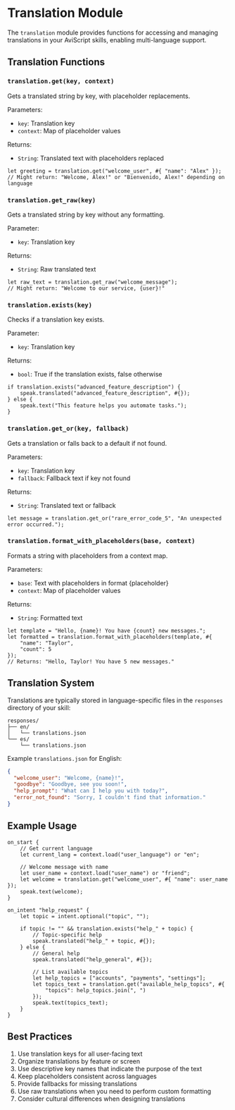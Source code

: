 Translation Module
=============

The `translation` module provides functions for accessing and managing translations in your AviScript skills, enabling multi-language support.

## Translation Functions

### `translation.get(key, context)`
Gets a translated string by key, with placeholder replacements.

Parameters:
- `key`: Translation key
- `context`: Map of placeholder values

Returns:
- `String`: Translated text with placeholders replaced

```
let greeting = translation.get("welcome_user", #{ "name": "Alex" });
// Might return: "Welcome, Alex!" or "Bienvenido, Alex!" depending on language
```

### `translation.get_raw(key)`
Gets a translated string by key without any formatting.

Parameter:
- `key`: Translation key

Returns:
- `String`: Raw translated text

```
let raw_text = translation.get_raw("welcome_message");
// Might return: "Welcome to our service, {user}!"
```

### `translation.exists(key)`
Checks if a translation key exists.

Parameter:
- `key`: Translation key

Returns:
- `bool`: True if the translation exists, false otherwise

```
if translation.exists("advanced_feature_description") {
    speak.translated("advanced_feature_description", #{});
} else {
    speak.text("This feature helps you automate tasks.");
}
```

### `translation.get_or(key, fallback)`
Gets a translation or falls back to a default if not found.

Parameters:
- `key`: Translation key
- `fallback`: Fallback text if key not found

Returns:
- `String`: Translated text or fallback

```
let message = translation.get_or("rare_error_code_5", "An unexpected error occurred.");
```

### `translation.format_with_placeholders(base, context)`
Formats a string with placeholders from a context map.

Parameters:
- `base`: Text with placeholders in format {placeholder}
- `context`: Map of placeholder values

Returns:
- `String`: Formatted text

```
let template = "Hello, {name}! You have {count} new messages.";
let formatted = translation.format_with_placeholders(template, #{ 
    "name": "Taylor", 
    "count": 5 
});
// Returns: "Hello, Taylor! You have 5 new messages."
```

## Translation System

Translations are typically stored in language-specific files in the `responses` directory of your skill:

```
responses/
├── en/
│   └── translations.json
└── es/
    └── translations.json
```

Example `translations.json` for English:
```json
{
  "welcome_user": "Welcome, {name}!",
  "goodbye": "Goodbye, see you soon!",
  "help_prompt": "What can I help you with today?",
  "error_not_found": "Sorry, I couldn't find that information."
}
```

## Example Usage

```
on_start {
    // Get current language
    let current_lang = context.load("user_language") or "en";
    
    // Welcome message with name
    let user_name = context.load("user_name") or "friend";
    let welcome = translation.get("welcome_user", #{ "name": user_name });
    speak.text(welcome);
}

on_intent "help_request" {
    let topic = intent.optional("topic", "");
    
    if topic != "" && translation.exists("help_" + topic) {
        // Topic-specific help
        speak.translated("help_" + topic, #{});
    } else {
        // General help
        speak.translated("help_general", #{});
        
        // List available topics
        let help_topics = ["accounts", "payments", "settings"];
        let topics_text = translation.get("available_help_topics", #{ 
            "topics": help_topics.join(", ") 
        });
        speak.text(topics_text);
    }
}
```

## Best Practices

1. Use translation keys for all user-facing text
2. Organize translations by feature or screen
3. Use descriptive key names that indicate the purpose of the text
4. Keep placeholders consistent across languages
5. Provide fallbacks for missing translations
6. Use raw translations when you need to perform custom formatting
7. Consider cultural differences when designing translations
